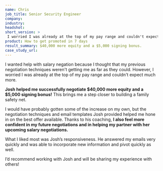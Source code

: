 ```yaml
---
name: Chris
job_title: Senior Security Engineer
company: 
industry: 
headshot: 
short_version: >
 I worried I was already at the top of my pay range and couldn't expect much more. **Josh helped me successfully negotiate $40,000 more equity and a $5,000 signing bonus!** This brings me a step closer to building a family safety net. I also feel more confident in my future negotiations and in helping my partner with her upcoming salary negotiations.
product: How to get promoted in 7 days
result_summary: $40,000 more equity and a $5,000 signing bonus.
case_study_url: 
---
```


I wanted help with salary negation because I thought that my previous negotiation techniques weren't getting me as far as they could. However, I worried I was already at the top of my pay range and couldn't expect much more.

**Josh helped me successfully negotiate $40,000 more equity and a $5,000 signing bonus!** This brings me a step closer to building a family safety net.

I would have probably gotten some of the increase on my own, but the negotiation techniques and email templates Josh provided helped me hone in on the best offer available. Thanks to his coaching, **I also feel more confident in my future negotiations and in helping my partner with her upcoming salary negotiations.**

What I liked most was Josh’s responsiveness. He answered my emails very quickly and was able to incorporate new information and pivot quickly as well.

I’d recommend working with Josh and will be sharing my experience with others!